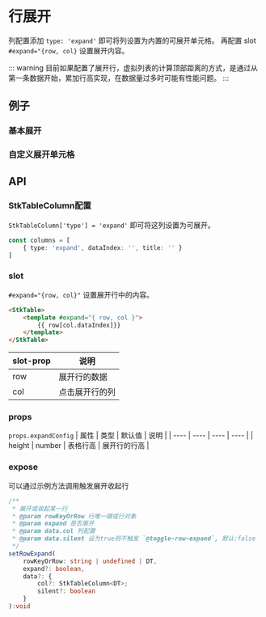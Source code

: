 # 行展开

列配置添加 `type: 'expand'` 即可将列设置为内置的可展开单元格。
再配置 slot `#expand="{row, col}` 设置展开内容。

::: warning
目前如果配置了展开行，虚拟列表的计算顶部距离的方式，是通过从第一条数据开始，累加行高实现，在数据量过多时可能有性能问题。
:::
## 例子

### 基本展开
<demo vue="basic/expand-row/ExpandRow.vue"></demo>

### 自定义展开单元格
<demo vue="basic/expand-row/CustomExpandRow.vue"></demo>

## API
### StkTableColumn配置
`StkTableColumn['type'] = 'expand'` 即可将这列设置为可展开。

```ts
const columns = [
    { type: 'expand', dataIndex: '', title: '' }
]

```

### slot 
`#expand="{row, col}"` 设置展开行中的内容。

```html
<StkTable>
    <template #expand="{ row, col }">
        {{ row[col.dataIndex]}}
    </template>
</StkTable>
```

| slot-prop | 说明 |
| ---- | ---- |
| row | 展开行的数据 |
| col | 点击展开行的列 |


### props
`props.expandConfig`
| 属性 | 类型 | 默认值 | 说明 |
| ---- | ---- | ---- | ---- |
| height | number | 表格行高 | 展开行的行高 |

### expose
可以通过示例方法调用触发展开收起行
```ts
/**
 * 展开或收起某一行
 * @param rowKeyOrRow 行唯一键或行对象
 * @param expand 是否展开
 * @param data.col 列配置
 * @param data.silent 设为true则不触发 `@toggle-row-expand`, 默认:false
 */
setRowExpand(
    rowKeyOrRow: string | undefined | DT,
    expand?: boolean,
    data?: { 
        col?: StkTableColumn<DT>; 
        silent?: boolean 
    }
):void
```
